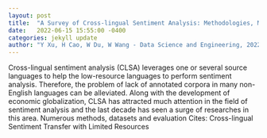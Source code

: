 ```yaml
---
layout: post
title:  "A Survey of Cross-lingual Sentiment Analysis: Methodologies, Models and Evaluations"
date:   2022-06-15 15:55:00 -0400
categories: jekyll update
author: "Y Xu, H Cao, W Du, W Wang - Data Science and Engineering, 2022"
---
```

Cross-lingual sentiment analysis (CLSA) leverages one or several source languages to help the low-resource languages to perform sentiment analysis. Therefore, the problem of lack of annotated corpora in many non-English languages can be alleviated. Along with the development of economic globalization, CLSA has attracted much attention in the field of sentiment analysis and the last decade has seen a surge of researches in this area. Numerous methods, datasets and evaluation 
Cites: Cross-lingual Sentiment Transfer with Limited Resources